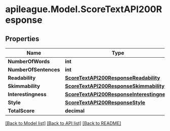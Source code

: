 # apileague.Model.ScoreTextAPI200Response

## Properties

Name | Type | Description | Notes
------------ | ------------- | ------------- | -------------
**NumberOfWords** | **int** |  | [optional] 
**NumberOfSentences** | **int** |  | [optional] 
**Readability** | [**ScoreTextAPI200ResponseReadability**](ScoreTextAPI200ResponseReadability.md) |  | [optional] 
**Skimmability** | [**ScoreTextAPI200ResponseSkimmability**](ScoreTextAPI200ResponseSkimmability.md) |  | [optional] 
**Interestingness** | [**ScoreTextAPI200ResponseInterestingness**](ScoreTextAPI200ResponseInterestingness.md) |  | [optional] 
**Style** | [**ScoreTextAPI200ResponseStyle**](ScoreTextAPI200ResponseStyle.md) |  | [optional] 
**TotalScore** | **decimal** |  | [optional] 

[[Back to Model list]](../README.md#documentation-for-models) [[Back to API list]](../README.md#documentation-for-api-endpoints) [[Back to README]](../README.md)

